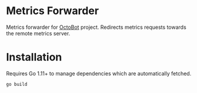 # Metrics Forwarder

Metrics forwarder for [OctoBot](https://github.com/Drakkar-Software/OctoBot) project. Redirects metrics requests towards the remote metrics server.

# Installation

Requires Go 1.11+ to manage dependencies which are automatically fetched.
```bash
go build 
```
